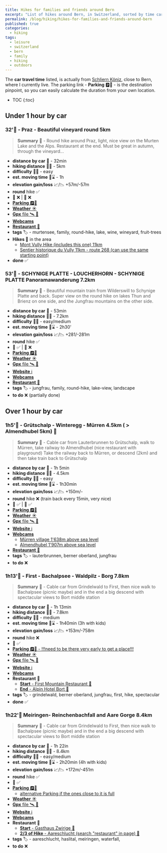 ```yaml
---
title: Hikes for families and friends around Bern
excerpt: "List of hikes around Bern, in Switzerland, sorted by time car distance"
permalink: /blog/hiking/hikes-for-families-and-friends-around-bern
published: true
categories:
  - hiking
tags:
  - leisure
  - switzerland
  - bern
  - family
  - hiking
  - outdoors
---
```


The **car travel time** listed, is actually from [Schliern Köniz](https://goo.gl/maps/N3tF77yWCCSwj78r6), close to Bern,
where I currently live. The parking link - **Parking** 🅿️📍 - is the destination pinpoint,
so you can easily calculate the duration from your own location. 
 
* TOC
{:toc} 

## **Under 1 hour** by car

### 32'🚗 - Praz - Beautiful vineyard round 5km

> **Summary** 📝 - Round hike around Praz, light, nice view on the Murten Lake and the Alps. Restaurant at the end.
> Must be great in autumn, through the vineyard...

- **distance by car** 🚗 - 32min
- **hiking distance** 🥾📏 - 5km
- **difficulty** 💓💦 - easy
- **est. moving time** 🥾⌛ - 1h
- **elevation gain/loss** 📈/📉 +57m/-57m
- **round** hike ✅
- 🚠 ❌ | 🚞 ❌
- [**Parking** 🅿️📍](https://goo.gl/maps/BLBwLcCDv7Aw26i56)
- [**Weather** ☀️](https://www.srf.ch/meteo/wetter/Praz/46.9528,7.0974)
- [**Gpx** file 🛰️ 📂](/assets/gps/praz-fribourg-round-vineyard.gpx)
- [**Webcams** ](https://en.swisswebcams.ch/webcam/zoom/1451403794-Wistenlacher-Berg-Vau-de-Cour-14-%280-Lugnorre%29_Weather) <i class="fa fa-video-camera"></i>
- [**Restaurant** 🍴](https://www.bel-air.swiss/page/restaurant-en)
- **tags**  🏷️ - murtensee, family, round-hike, lake, wine, wineyard, fruit-trees
- **Hikes 🥾** in the area
  - [Mont Vully Hike (includes this one) 11km](https://www.fribourgregion.ch/de/regionmurtensee/wanderungen/mont-vully-wanderung/)
  - [Sentier historique du Vully 11km - route 268 (can use the same starting point)](https://www.schweizmobil.ch/de/wanderland/routen/route-0268.html)
- **done** ✅

### 53'🚗 - SCHYNIGE PLATTE - LOUCHERHORN - SCHYNIGE PLATTE Panoramawanderung 7.2km

> **Summary** 📝 - Beautiful mountain train from Wilderswill to Schynige Platte and back. Super view on the round hike
> on lakes Thun and Brienz on one side, and the Jungfrau mountains on the other side. 

- **distance by car** 🚗 - 53min
- **hiking distance** 🥾📏 - 7.2km
- **difficulty** 💓💦 - easy/medium
- **est. moving time** 🥾⌛ - 2h30'
- **elevation gain/loss** 📈/📉 +281/-281m
- **round** hike ✅
- 🚞 ✅ | 🚠 ❌
- [**Parking** 🅿️📍](https://goo.gl/maps/VwGPXfQJqnJoMXDX8)
- [**Weather** ☀️](https://www.srf.ch/meteo/wetter/Schynige-Platte-(Station)/46.6522,7.9112)
- [**Gpx** file 🛰️ 📂](/assets/gps/schynige-platte-panorama-wanderung.gpx)
- [**Website** ℹ️](https://www.jungfrau.ch/de-ch/sommersport/wandern/wanderweg/schynige-platte-loucherhorn-schynige-platte/)
- [**Webcams** ](https://www.jungfrau.ch/de-ch/live/webcams/#webcam-schynige-platte)
- [**Restaurant** 🍴](https://www.jungfrau.ch/en-gb/schynige-platte/panorama-restaurant-and-hotel/)
- **tags**  🏷️ - jungfrau, family, round-hike, lake-view, landscape
- **to do** ❌ (partially done)

## **Over 1 hour** by car

### 1h5'🚗 - Grütschalp - Winteregg - Mürren 4.5km ( > Almendhubel 5km) 🥾

> **Summary** 📝 - Cable car from Lauterbrunnen to Grütschalp, walk to Mürren, take railway to Almendhubel (nice restaurant with playground)
> Take the railway back to Mürren, or descend (2km) and then take train back to Grütschalp

- **distance by car** 🚗 - 1h 5min
- **hiking distance** 🥾📏 - 4.5km
- **difficulty** 💓💦 - easy
- **est. moving time** 🥾⌛ - 1h30min
- **elevation gain/loss** 📈/📉 +150m/-
- **round** hike ❌ (train back every 15min, very nice)
- 🚠 ✅ | 🚞 ✅
- [**Parking** 🅿️📍](https://goo.gl/maps/q11cjuFjjSSF9MHP6)
- [**Weather** ☀️](https://www.srf.ch/meteo/wetter/M%C3%BCrren/46.5600,7.8923)
- [**Gpx** file 🛰️ 📂](/assets/gps/gruetschalp-muerren-lauterbrunnen-walking.gpx)
- [**Website** ℹ️](https://muerren.swiss/de/sommer/tracks/gruetschalp-winteregg-muerren-1h30/)
- [**Webcams** ](https://muerren.swiss/en/summer/planning-and-events/webcams/webcams-muerren/) <i class="fa fa-video-camera"></i>
  - [Mürren village 1'638m above sea level](https://hoteledelweiss.roundshot.com/)
  - [Almendhubel 1'907m above sea level](https://schilthorn.roundshot.com/allmendhubel)
- [**Restaurant** 🍴](https://schilthorn.ch/25/de/Panorama_Restaurant_Allmendhubel)
- **tags**  🏷️ - lauterbrunnen, berner oberland, jungfrau
- **to do** ❌

### 1h13'🚗 - First - Bachalpsee - Waldpilz - Borg 7.8km 

> **Summary** 📝 - Cable car from Grindelwald to First, then nice walk to Bachalpsee (picnic maybe)
> and in the end a big descend with spectacular views to Bort middle station

- **distance by car** 🚗 - 1h 13min
- **hiking distance** 🥾📏 - 7.8km
- **difficulty** 💓💦 - medium
- **est. moving time** 🥾⌛ - 1h40min (3h with kids)
- **elevation gain/loss** 📈/📉 +153m/-758m
- **round** hike ❌
- 🚠 ✅ 
- [**Parking** 🅿️📍 - !!!need to be there very early to get a place!!!](https://goo.gl/maps/dvECb4M1UwBT7uW88)
- [**Weather** ☀️](https://www.srf.ch/meteo/wetter/First/46.6595,8.0536)
- [**Gpx** file 🛰️ 📂](/assets/gps/Grindelwald-First-Bachalpsee-Waldpilz-Bort-hike.gpx)
- [**Website** ℹ️](https://grindelwald.swiss/de/sommer/tracks/blumenweg-first-bachalpsee-waldspitz-bort-nr-4/)
- [**Webcams** ](https://panocam.skiline.cc/firstbahn)
- **Restaurant** 🍴
  - [**Start** - First Mountain Restaurant 🍴](https://www.jungfrau.ch/en-gb/grindelwaldfirst/first-mountain-restaurant/)
  - [**End** - Alpin Hotel Bort 🍴](https://www.huettenzauber.ch/de/hotels-unterkuenfte/alpinhotel-bort/restaurants)
- **tags**  🏷️ - grindelwald, berner oberland, jungfrau, first, hike, spectacular
- **done** ✅


### 1h22'🚗 Meiringen- Reinchenbachfall and Aare Gorge 8.4km

> **Summary** 📝 - Cable car from Grindelwald to First, then nice walk to Bachalpsee (picnic maybe)
> and in the end a big descend with spectacular views to Bort middle station

- **distance by car** 🚗 - 1h 22in
- **hiking distance** 🥾📏 - 8.4km
- **difficulty** 💓💦 - easy/medium
- **est. moving time** 🥾⌛ - 2h20min (4h with kids)
- **elevation gain/loss** 📈/📉 +172m/-451m
- **round** hike ✅
- 🚞 ✅
- [**Parking** 🅿️📍](https://goo.gl/maps/P9nod5AtE1EUEPHF7)
  - [alternative Parking if the ones close to it is full](https://goo.gl/maps/rD8PAMadYkWiLdNTA)
- [**Weather** ☀️](https://www.srf.ch/meteo/wetter/Meiringen/46.7275,8.1840?geolocationNameId=0193421c35d6500bad2c5e96f764e46d)
- [**Gpx** file 🛰️ 📂](/assets/gps/reichenbachfall–aareschlucht.gpx)
- [**Website** ℹ️](https://wegwandern.ch/listing/reichenbachfall-aareschlucht-wanderung-wandern/)
- [**Webcams** ](https://www.meiringen-hasliberg.ch/de/Info/Livecam/Roundshot_Alpen_tower)
- **Restaurant** 🍴
  - [**Start** - Gasthaus Zwirige 🍴](https://zwirgi.ch/restaurant/)
  - [**2/3 of Hike** - Aareschlucht (search "restaurant" in page) 🍴](https://aareschlucht.ch/)
- **tags**  🏷️ - aareschlucht, haslital, meiringen, waterfall, 
- **to do** ❌

